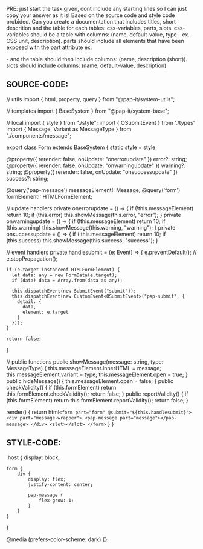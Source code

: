PRE: just start the task given, dont include any starting lines so I can just copy your answer as it is!
 Based on the source code and style code probided. Can you create a documentation that includes titles, short descrition and the table for each tables: css-variables, parts, slots.
css-variables should be a table with columns: (name, default-value, type - ex. CSS unit, description).
parts should include all elements that have been exposed with the part attribute ex: <p part='foo'> - and the table should then include columns: (name, description (short)).
slots should include columns: (name, default-value, description)

## SOURCE-CODE:
// utils 
import { html, property, query } from "@pap-it/system-utils";

// templates
import { BaseSystem } from "@pap-it/system-base";

// local 
import { style } from "./style";
import { OSubmitEvent } from './types'
import { Message, Variant as MessageType } from "./components/message";

export class Form extends BaseSystem {
  static style = style;

  @property({ rerender: false, onUpdate: "onerrorupdate" }) error?: string;
  @property({ rerender: false, onUpdate: "onwarningupdate" }) warning?: string;
  @property({ rerender: false, onUpdate: "onsuccessupdate" }) success?: string;

  @query('pap-message') messageElement!: Message;
  @query('form') formElement!: HTMLFormElement;

  // update handlers
  private onerrorupdate = () => {
    if (!this.messageElement) return 10;
    if (this.error) this.showMessage(this.error, "error");
  }
  private onwarningupdate = () => {
    if (!this.messageElement) return 10;
    if (this.warning) this.showMessage(this.warning, "warning");
  }
  private onsuccessupdate = () => {
    if (!this.messageElement) return 10;
    if (this.success) this.showMessage(this.success, "success");
  }

  // event handlers
  private handlesubmit = (e: Event) => {
    e.preventDefault();
    // e.stopPropagation();

    if (e.target instanceof HTMLFormElement) {
      let data: any = new FormData(e.target);
      if (data) data = Array.from(data as any);

      this.dispatchEvent(new SubmitEvent("submit"));
      this.dispatchEvent(new CustomEvent<OSubmitEvent>("pap-submit", {
        detail: {
          data,
          element: e.target
        }
      }));
    }

    return false;
  }

  // public functions 
  public showMessage(message: string, type: MessageType) {
    this.messageElement.innerHTML = message;
    this.messageElement.variant = type;
    this.messageElement.open = true;
  }
  public hideMessage() {
    this.messageElement.open = false;
  }
  public checkValidity() {
    if (this.formElement) return this.formElement.checkValidity();
    return false;
  }
  public reportValidity() {
    if (this.formElement) return this.formElement.reportValidity();
    return false;
  }

  render() {
    return html`
            <form part="form" @submit="${this.handlesubmit}">
                <div part="message-wrapper">
                    <pap-message part="message"></pap-message>
                </div>
                <slot></slot>
            </form>
        `
  }
}
## STYLE-CODE:
:host {
    display: block;

    form {
        div {
            display: flex;
            justify-content: center;

            pap-message {
                flex-grow: 1;
            }
        }
    }
}

@media (prefers-color-scheme: dark) {}